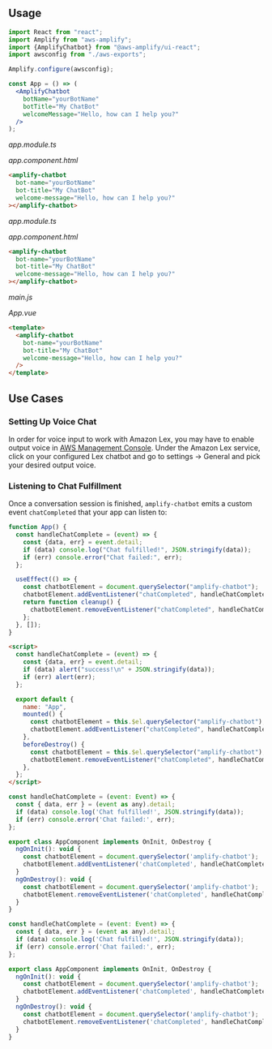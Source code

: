 ## Usage

<docs-filter framework="react">

```jsx
import React from "react";
import Amplify from "aws-amplify";
import {AmplifyChatbot} from "@aws-amplify/ui-react";
import awsconfig from "./aws-exports";

Amplify.configure(awsconfig);

const App = () => (
  <AmplifyChatbot
    botName="yourBotName"
    botTitle="My ChatBot"
    welcomeMessage="Hello, how can I help you?"
  />
);
```

</docs-filter>

<docs-filter framework="angular">

_app.module.ts_

<inline-fragment src="~/ui/fragments/angular/configure-module.md"></inline-fragment>

_app.component.html_

```html
<amplify-chatbot
  bot-name="yourBotName"
  bot-title="My ChatBot"
  welcome-message="Hello, how can I help you?"
></amplify-chatbot>
```

</docs-filter>

<docs-filter framework="ionic">

_app.module.ts_

<inline-fragment src="~/ui/fragments/angular/configure-module.md"></inline-fragment>

_app.component.html_

```html
<amplify-chatbot
  bot-name="yourBotName"
  bot-title="My ChatBot"
  welcome-message="Hello, how can I help you?"
></amplify-chatbot>
```

</docs-filter>

<docs-filter framework="vue">

_main.js_

<inline-fragment src="~/ui/fragments/vue/configure-app.md"></inline-fragment>

_App.vue_

```html
<template>
  <amplify-chatbot
    bot-name="yourBotName"
    bot-title="My ChatBot"
    welcome-message="Hello, how can I help you?"
  />
</template>
```

</docs-filter>

<ui-component-props tag="amplify-chatbot" prop-type="attr" use-table-headers></ui-component-props>

## Use Cases

### Setting Up Voice Chat

In order for voice input to work with Amazon Lex, you may have to enable output voice in [AWS Management Console](https://console.aws.amazon.com/console/home). Under the Amazon Lex service, click on your configured Lex chatbot and go to settings -> General and pick your desired output voice.

### Listening to Chat Fulfillment

Once a conversation session is finished, `amplify-chatbot` emits a custom event `chatCompleted` that your app can listen to:

<docs-filter framework="react">

```js
function App() {
  const handleChatComplete = (event) => {
    const {data, err} = event.detail;
    if (data) console.log("Chat fulfilled!", JSON.stringify(data));
    if (err) console.error("Chat failed:", err);
  };

  useEffect(() => {
    const chatbotElement = document.querySelector("amplify-chatbot");
    chatbotElement.addEventListener("chatCompleted", handleChatComplete);
    return function cleanup() {
      chatbotElement.removeEventListener("chatCompleted", handleChatComplete);
    };
  }, []);
}
```

</docs-filter>

<docs-filter framework="vue">

```html
<script>
  const handleChatComplete = (event) => {
    const {data, err} = event.detail;
    if (data) alert("success!\n" + JSON.stringify(data));
    if (err) alert(err);
  };

  export default {
    name: "App",
    mounted() {
      const chatbotElement = this.$el.querySelector("amplify-chatbot");
      chatbotElement.addEventListener("chatCompleted", handleChatComplete);
    },
    beforeDestroy() {
      const chatbotElement = this.$el.querySelector("amplify-chatbot");
      chatbotElement.removeEventListener("chatCompleted", handleChatComplete);
    },
  };
</script>
```

</docs-filter>

<docs-filter framework="angular">

```js
const handleChatComplete = (event: Event) => {
  const { data, err } = (event as any).detail;
  if (data) console.log('Chat fulfilled!', JSON.stringify(data));
  if (err) console.error('Chat failed:', err);
};

export class AppComponent implements OnInit, OnDestroy {
  ngOnInit(): void {
    const chatbotElement = document.querySelector('amplify-chatbot');
    chatbotElement.addEventListener('chatCompleted', handleChatComplete);
  }
  ngOnDestroy(): void {
    const chatbotElement = document.querySelector('amplify-chatbot');
    chatbotElement.removeEventListener('chatCompleted', handleChatComplete);
  }
}
```

</docs-filter>

<docs-filter framework="ionic">

```js
const handleChatComplete = (event: Event) => {
  const { data, err } = (event as any).detail;
  if (data) console.log('Chat fulfilled!', JSON.stringify(data));
  if (err) console.error('Chat failed:', err);
};

export class AppComponent implements OnInit, OnDestroy {
  ngOnInit(): void {
    const chatbotElement = document.querySelector('amplify-chatbot');
    chatbotElement.addEventListener('chatCompleted', handleChatComplete);
  }
  ngOnDestroy(): void {
    const chatbotElement = document.querySelector('amplify-chatbot');
    chatbotElement.removeEventListener('chatCompleted', handleChatComplete);
  }
}
```

</docs-filter>
